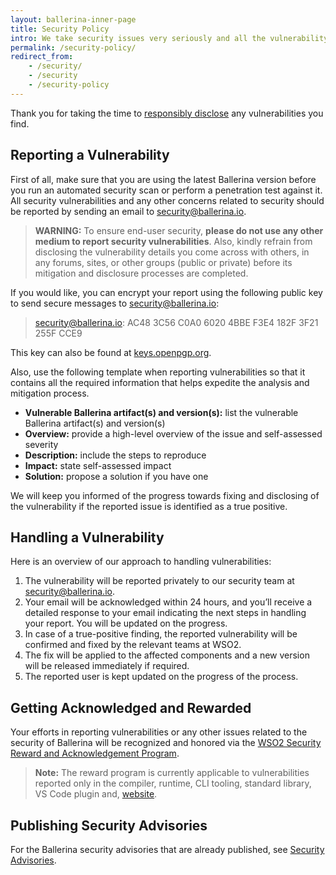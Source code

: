 ```yaml
---
layout: ballerina-inner-page
title: Security Policy
intro: We take security issues very seriously and all the vulnerability reports are treated with the highest priority and confidentiality.
permalink: /security-policy/
redirect_from:
    - /security/
    - /security
    - /security-policy
---
```


Thank you for taking the time to [responsibly disclose](https://en.wikipedia.org/wiki/Responsible_disclosure) any vulnerabilities you find.

## Reporting a Vulnerability

First of all, make sure that you are using the latest Ballerina version before you run an automated security scan or perform a penetration test against it. All security vulnerabilities and any other concerns related to security should be reported by sending an email to [security@ballerina.io](mailto:security@ballerina.io).  

> **WARNING:** To ensure end-user security, **please do not use any other medium to report security vulnerabilities**. Also, kindly refrain from disclosing the vulnerability details you come across with others, in any forums, sites, or other groups (public or private) before its mitigation and disclosure processes are completed.


If you would like, you can encrypt your report using the  following public key to send secure messages to [security@ballerina.io](mailto:security@ballerina.io):

> security@ballerina.io: AC48 3C56 C0A0 6020 4BBE F3E4 182F 3F21 255F CCE9 

This key can also be found at [keys.openpgp.org](https://keys.openpgp.org/vks/v1/by-fingerprint/AC483C56C0A060204BBEF3E4182F3F21255FCCE9).

Also, use the following template when reporting vulnerabilities so that it contains all the required information that helps expedite the analysis and mitigation process.

- **Vulnerable Ballerina artifact(s) and version(s):** list  the vulnerable Ballerina artifact(s) and version(s) 
- **Overview:** provide a high-level overview of the issue and self-assessed severity
- **Description:** include the steps to reproduce
- **Impact:** state self-assessed impact
- **Solution:** propose a  solution if you have one

We will keep you informed of the progress towards fixing and disclosing of the vulnerability if the reported issue is identified as a true positive.

## Handling a Vulnerability

Here is an overview of our approach to handling vulnerabilities:

1. The vulnerability will be reported privately to our security team at [security@ballerina.io](mailto:security@ballerina.io).
2. Your email will be acknowledged within 24 hours, and you’ll receive a detailed response to your email indicating the next steps in handling your report. You will be updated on the progress. 
3. In case of a true-positive finding, the reported vulnerability will be confirmed and fixed by the relevant teams at WSO2.
4. The fix will be applied to the affected components and a new version will be released immediately if required.
5. The reported user is kept updated on the progress of the process. 

## Getting Acknowledged and Rewarded

Your efforts in reporting vulnerabilities or any other issues related to the security of Ballerina will be recognized and honored via the [WSO2 Security Reward and Acknowledgement Program](https://docs.wso2.com/display/Security/WSO2+Security+Reward+and+Acknowledgement+Program). 


>**Note:** The reward program is currently applicable to vulnerabilities reported only in the compiler, runtime, CLI tooling, standard library, VS Code plugin and,  [website](https://ballerina.io).

## Publishing Security Advisories

For the Ballerina security advisories that are already published, see [Security Advisories](https://github.com/ballerina-platform/ballerina-lang/security/advisories).

<style>
.nav > li.cVersionItem {
    display: none !important;
}
</style>
<style> #tree-expand-all , #tree-collapse-all, .cTocElements {display:none;} .cGitButtonContainer {padding-left: 40px;} </style>
